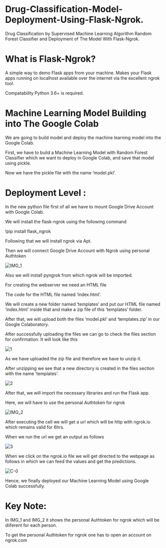 # Drug-Classification-Model-Deployment-Using-Flask-Ngrok.

Drug Classification by Supervised Machine Learning Algorithm Random Forest Classifier and Deployment of The Model With Flask-Ngrok.

# What is Flask-Ngrok?

A simple way to demo Flask apps from your machine. Makes your Flask apps running on localhost available over the internet via the excellent ngrok tool.

Compatability
Python 3.6+ is required.

# Machine Learning Model Building into The Google Colab

We are going to build model and deploy the machine learning model into the Google Colab.

First, we have to build a Machine Learning Model with Random Forest Classifier which we want to deploy in Google Colab, and save that model using pickle.

Now we have the pickle file with the name ‘model.pkl’.

# Deployment Level :

In the new python file first of all we have to mount Google Drive Account with Google Colab.

We will install the flask-ngrok using the following command

!pip install flask_ngrok

Following that we will install ngrok via Apt.

Then we will connect Google Drive Account with Ngrok using personal Authtoken 

![IMG_1](https://user-images.githubusercontent.com/116178688/198880013-b94a0612-0c43-4a9c-87bf-7e2ebd52d335.jpg)

Also we will install pyngrok from which ngrok will be imported.

For creating the webserver we need an HTML file

The code for the HTML file named ‘index.html’.

We will create a new folder named ‘templates’ and put our HTML file named ‘index.html’ inside that and make a zip file of this ‘templates’ folder.

After that, we will upload both the files ‘model.pkl’ and ‘templates.zip’ in our Google Colaboratory.

After successfully uploading the files we can go to check the files section for confirmation. It will look like this

![1](https://user-images.githubusercontent.com/116178688/198877483-a697f127-82d4-4b04-9c9c-534fcbc8fbf5.png)

As we have uploaded the zip file and therefore we have to unzip it.

After unzipping we see that a new directory is created in the files section with the name ‘templates’.

![2](https://user-images.githubusercontent.com/116178688/198877540-acc09a06-b178-4d81-ada6-1c3952b2331f.png)

After that, we will import the necessary libraries and run the Flask app.

Here, we will have to use the personal Authtoken for ngrok

![IMG_2](https://user-images.githubusercontent.com/116178688/198879965-7ed39935-da6c-43f9-afb7-3b13b1ab0278.jpg)


After executing the cell we will get a url which will be http with ngrok.io which remains valid for 6hrs.

When we run the url we get an output as follows

![3](https://user-images.githubusercontent.com/116178688/198877666-2d06f6a2-23f0-4407-97f5-43814af2c09e.JPG)


When we click on the ngrok.io file we will get directed to the webpage as follows in which we can feed the values and get the predictions.


![C-0](https://user-images.githubusercontent.com/116178688/198880091-123c99d4-8fd8-4881-9a1e-f75664a55144.jpg)



Hence, we finally deployed our Machine Learning Model using Google Colab successfully.


# Key Note:

In IMG_1 and IMG_2 it shows the personal Authtoken for ngrok which will be diiferent for each person.

To get the personal Authtoken for ngrok one has to open an account on ngrok.com



